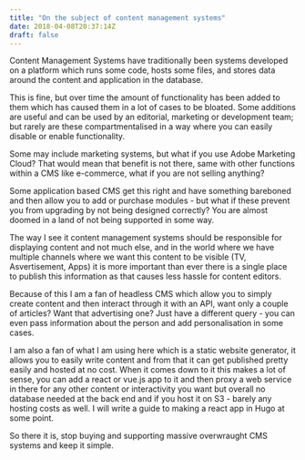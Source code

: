 ```yaml
---
title: "On the subject of content management systems"
date: 2018-04-08T20:37:14Z
draft: false
---
```


Content Management Systems have traditionally been systems developed on a platform which runs some code, hosts some files, and stores data around the content and application in the database.   

This is fine, but over time the amount of functionality has been added to them which has caused them in a lot of cases to be bloated.  Some additions are useful and can be used by an editorial, marketing or development team; but rarely are these compartmentalised in a way where you can easily disable or enable functionality.  

Some may include marketing systems, but what if you use Adobe Marketing Cloud? That would mean that benefit is not there, same with other functions within a CMS like e-commerce, what if you are not selling anything?  

Some application based CMS get this right and have something bareboned and then allow you to add or purchase modules - but what if these prevent you from upgrading by not being designed correctly? You are almost doomed in a land of not being supported in some way.  

The way I see it content management systems should be responsible for displaying content and not much else, and in the world where we have multiple channels where we want this content to be visible (TV, Asvertisement, Apps) it is more important than ever there is a single place to publish this information as that causes less hassle for content editors.  

Because of this I am a fan of headless CMS which allow you to simply create content and then interact through it with an API, want only a couple of articles? Want that advertising one? Just have a different query - you can even pass information about the person and add personalisation in some cases.

I am also a fan of what I am using here which is a static website generator, it allows you to easily write content and from that it can get published pretty easily and hosted at no cost.  When it comes down to it this makes a lot of sense, you can add a react or vue.js app to it and then proxy a web service in there for any other content or interactivity you want but overall no database needed at the back end and if you host it on S3 - barely any hosting costs as well.  I will write a guide to making a react app in Hugo at some point.

So there it is, stop buying and supporting massive overwraught CMS systems and keep it simple.
